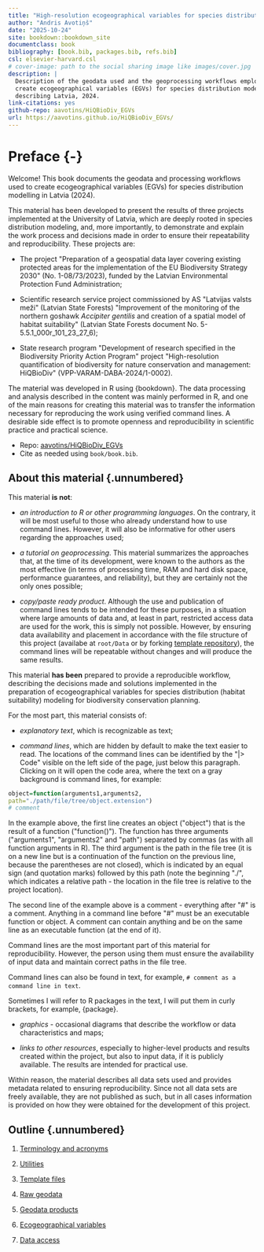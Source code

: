 ```yaml
--- 
title: "High-resolution ecogeographical variables for species distribution modelling describing Latvia, 2024"
author: "Andris Avotiņš"
date: "2025-10-24"
site: bookdown::bookdown_site
documentclass: book
bibliography: [book.bib, packages.bib, refs.bib]
csl: elsevier-harvard.csl
# cover-image: path to the social sharing image like images/cover.jpg
description: |
  Description of the geodata used and the geoprocessing workflows employed to 
  create ecogeographical variables (EGVs) for species distribution modelling 
  describing Latvia, 2024.
link-citations: yes
github-repo: aavotins/HiQBioDiv_EGVs
url: https://aavotins.github.io/HiQBioDiv_EGVs/
---
```








# Preface {-}

Welcome! This book documents the geodata and processing workflows used to create
ecogeographical variables (EGVs) for species distribution modelling in Latvia (2024).

This material has been developed to present the results of three projects 
implemented at the University of Latvia, which are deeply rooted in species 
distribution modeling, and, more importantly, to demonstrate and explain the 
work process and decisions made in order to ensure their repeatability and 
reproducibility. These projects are:

- The project "Preparation of a geospatial data layer covering existing 
protected areas for the implementation of the EU Biodiversity Strategy 
2030" (No. 1-08/73/2023), funded by the Latvian Environmental Protection Fund 
Administration;

- Scientific research service project commissioned by AS "Latvijas valsts 
meži" (Latvian State Forests) "Improvement of the monitoring of the northern 
goshawk *Accipiter gentilis* and creation of a spatial model of habitat 
suitability" (Latvian State Forests document No. 5-5.5.1_000r_101_23_27_6);

- State research program "Development of research specified in the Biodiversity 
Priority Action Program" project "High-resolution quantification of biodiversity 
for nature conservation and management: HiQBioDiv" (VPP-VARAM-DABA-2024/1-0002).

The material was developed in R using {bookdown}. The data processing and analysis 
described in the content was mainly performed in R, and one of the main reasons 
for creating this material was to transfer the information necessary for 
reproducing the work using verified command lines. A desirable side effect 
is to promote openness and reproducibility in scientific practice and practical 
science.

- Repo: [aavotins/HiQBioDiv_EGVs](https://github.com/aavotins/HiQBioDiv_EGVs)
- Cite as needed using `book/book.bib`.


## About this material {.unnumbered}

This material **is not**:

* *an introduction to R or other programming languages*. On the contrary, it will 
be most useful to those who already understand how to use command lines. 
However, it will also be informative for other users regarding the approaches used;

* *a tutorial on geoprocessing*. This material summarizes the approaches that, 
at the time of its development, were known to the authors as the most 
effective (in terms of processing time, RAM and hard disk space, performance 
guarantees, and reliability), but they are certainly not the only ones possible;

* *copy/paste ready product*. Although the use and publication of command lines 
tends to be intended for these purposes, in a situation where large amounts of 
data and, at least in part, restricted access data are used for the work, this 
is simply not possible. However, by ensuring data availability and placement in 
accordance with the file structure of this project (availabe at `root/Data` or 
by forking [template repository](https://github.com/aavotins/HiQBioDiv_FileTree)), the 
command lines will be repeatable without changes and will produce the same results.

This material **has been** prepared to provide a reproducible workflow, describing 
the decisions made and solutions implemented in the preparation of ecogeographical 
variables for species distribution (habitat suitability) modeling for biodiversity 
conservation planning. 

For the most part, this material consists of:

* *explanatory text*, which is recognizable as text;

* *command lines*, which are hidden by default to make the text easier to read. 
The locations of the command lines can be identified by the "|> Code" visible 
on the left side of the page, just below this paragraph. Clicking on it will open 
the code area, where the text on a gray background is command lines, for example:


``` r
object=function(arguments1,arguments2,
path="./path/file/tree/object.extension")
# comment
```


In the example above, the first line creates an object ("object") that is 
the result of a function ("function()"). The function has three 
arguments ("arguments1", "arguments2" and "path") separated by commas (as with all 
function arguments in R). The third argument is the path in the file tree (it is 
on a new line but is a continuation of the function on the previous line, because 
the parentheses are not closed), which is indicated by an equal sign (and quotation 
marks) followed by this path (note the beginning "./", which indicates a relative 
path - the location in the file tree is relative to the project location).

The second line of the example above is a comment - everything after "#" is a 
comment. Anything in a command line before "#" must be an executable function or 
object. A comment can contain anything and be on the same line as an executable 
function (at the end of it).

Command lines are the most important part of this material for reproducibility. 
However, the person using them must ensure the availability of input data and 
maintain correct paths in the file tree.

Command lines can also be found in text, for example, `# comment as a command line in text`.

Sometimes I will refer to R packages in the text, I will put them in curly 
brackets, for example, {package}.

* *graphics* - occasional diagrams that describe the workflow or data 
characteristics and maps;

* *links to other resources*, especially to higher-level products and results 
created within the project, but also to input data, if it is publicly 
available. The results are intended for practical use.

Within reason, the material describes all data sets used and provides metadata 
related to ensuring reproducibility. Since not all data sets are freely available, 
they are not published as such, but in all cases information is provided on how 
they were obtained for the development of this project.

## Outline {.unnumbered}

1. [Terminology and acronyms](#Ch01)

2. [Utilities](#Ch02)

3. [Template files](#Ch03)

4. [Raw geodata](#Ch04)

5. [Geodata products](#Ch05)

6. [Ecogeographical variables](#Ch06)

7. [Data access](#Ch07)




